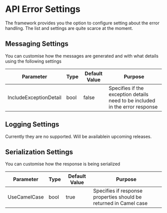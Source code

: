 # API Error Settings
The framework provides you the option to configure setting about the error handling. The list and settings are quite scarce at the moment.

## Messaging Settings
You can customise how the messages are generated and with what details using the following settings

| Parameter | Type | Default Value | Purpose
|--|--|--|--|
| IncludeExceptionDetail | bool | false | Specifies if the exception details need to be included in the error response |

## Logging Settings
Currently they are no supported. Will be availablein upcoming releases.

## Serialization Settings
You can customise how the response is being serialized

| Parameter | Type | Default Value | Purpose
|--|--|--|--|
| UseCamelCase| bool | true| Specifies if response properties should be returned in Camel case |
